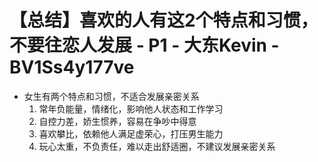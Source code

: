 # 【总结】喜欢的人有这2个特点和习惯，不要往恋人发展 - P1 - 大东Kevin - BV1Ss4y177ve

-   女生有两个特点和习惯，不适合发展亲密关系
    1.  常年负能量，情绪化，影响他人状态和工作学习
    2.  自控力差，娇生惯养，容易在争吵中得意
    3.  喜欢攀比，依赖他人满足虚荣心，打压男生能力
    4.  玩心太重，不负责任，难以走出舒适圈，不建议发展亲密关系